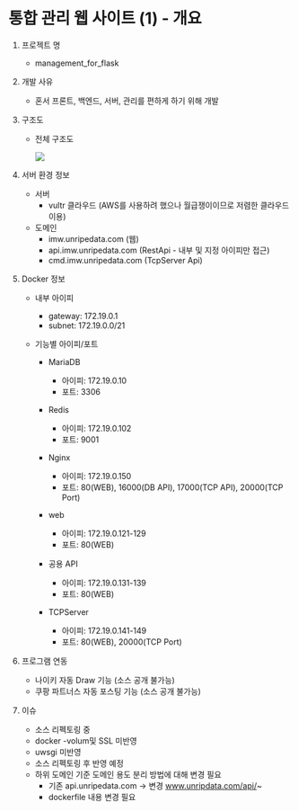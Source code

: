 # 통합 관리 웹 사이트 (1) - 개요

1. 프로젝트 명

   - management_for_flask

2. 개발 사유

   - 혼서 프론트, 백엔드, 서버, 관리를 편하게 하기 위해 개발
   
3. 구조도

   - 전체 구조도

     ![](https://images.velog.io/images/unripedata/post/121be2ee-5bf6-408f-bb7d-5eaf1b36cab6/image.png)

4. 서버 환경 정보 

   - 서버
     - vultr 클라우드 (AWS를 사용하려 했으나 월급쟁이이므로 저렴한 클라우드 이용)
   - 도메인
     - imw.unripedata.com (웹)
     - api.imw.unripedata.com (RestApi - 내부 및 지정 아이피만 접근)
     - cmd.imw.unripedata.com (TcpServer Api)

5. Docker 정보

   - 내부 아이피

     - gateway: 172.19.0.1
     - subnet: 172.19.0.0/21

   - 기능별 아이피/포트

     - MariaDB
       - 아이피: 172.19.0.10
       - 포트: 3306

     - Redis
       - 아이피: 172.19.0.102
       - 포트: 9001

     - Nginx
       - 아이피: 172.19.0.150 
       - 포트: 80(WEB), 16000(DB API), 17000(TCP API), 20000(TCP Port) 

     - web 
       - 아이피: 172.19.0.121-129
       - 포트: 80(WEB)
     - 공용 API
       - 아이피: 172.19.0.131-139
       - 포트: 80(WEB)
     - TCPServer
       - 아이피: 172.19.0.141-149
       - 포트: 80(WEB), 20000(TCP Port)

6. 프로그램 연동

   - 나이키 자동 Draw 기능 (소스 공개 불가능)
   - 쿠팡 파트너스 자동 포스팅 기능 (소스 공개 불가능)
   
7. 이슈

   - 소스 리펙토링 중
   - docker -volum및 SSL 미반영
   - uwsgi 미반영
   - 소스 리펙토링 후 반영 예정
   - 하위 도메인 기준 도메인 용도 분리 방법에 대해 변경 필요
     - 기존 api.unripedata.com -> 변경 www.unripdata.com/api/~
     - dockerfile 내용 변경 필요
